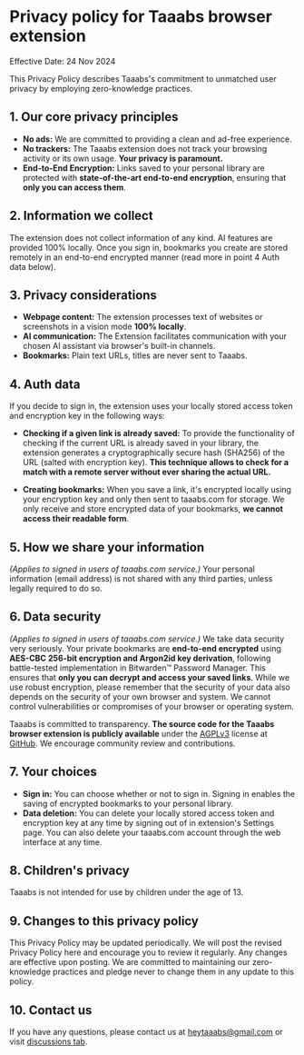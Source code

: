 # Privacy policy for Taaabs browser extension

Effective Date: 24 Nov 2024

This Privacy Policy describes Taaabs's commitment to unmatched user privacy by employing zero-knowledge practices.

## 1. Our core privacy principles

- **No ads:** We are committed to providing a clean and ad-free experience.
- **No trackers:** The Taaabs extension does not track your browsing activity or its own usage. **Your privacy is paramount.**
- **End-to-End Encryption:** Links saved to your personal library are protected with **state-of-the-art end-to-end encryption**, ensuring that **only you can access them**.

## 2. Information we collect

The extension does not collect information of any kind. AI features are provided 100% locally. Once you sign in, bookmarks you create are stored remotely in an end-to-end encrypted manner (read more in point 4 Auth data below).

## 3. Privacy considerations

- **Webpage content:** The extension processes text of websites or screenshots in a vision mode **100% locally**.
- **AI communication:** The Extension facilitates communication with your chosen AI assistant via browser's built-in channels.
- **Bookmarks:** Plain text URLs, titles are never sent to Taaabs.

## 4. Auth data

If you decide to sign in, the extension uses your locally stored access token and encryption key in the following ways:

- **Checking if a given link is already saved:** To provide the functionality of checking if the current URL is already saved in your library, the extension generates a cryptographically secure hash (SHA256) of the URL (salted with encryption key). **This technique allows to check for a match with a remote server without ever sharing the actual URL.**

- **Creating bookmarks:** When you save a link, it's encrypted locally using your encryption key and only then sent to taaabs.com for storage. We only receive and store encrypted data of your bookmarks, **we cannot access their readable form**.

## 5. How we share your information

_(Applies to signed in users of taaabs.com service.)_ Your personal information (email address) is not shared with any third parties, unless legally required to do so.

## 6. Data security

_(Applies to signed in users of taaabs.com service.)_ We take data security very seriously. Your private bookmarks are **end-to-end encrypted** using **AES-CBC 256-bit encryption and Argon2id key derivation**, following battle-tested implementation in Bitwarden™ Password Manager. This ensures that **only you can decrypt and access your saved links**. While we use robust encryption, please remember that the security of your data also depends on the security of your own browser and system. We cannot control vulnerabilities or compromises of your browser or operating system.

Taaabs is committed to transparency. **The source code for the Taaabs browser extension is publicly available** under the [AGPLv3](https://github.com/taaabs/taaabs/blob/master/packages/web-extension/LICENSE) license at [GitHub](https://github.com/taaabs/taaabs/tree/master/packages/web-extension). We encourage community review and contributions.

## 7. Your choices

- **Sign in:** You can choose whether or not to sign in. Signing in enables the saving of encrypted bookmarks to your personal library.
- **Data deletion:** You can delete your locally stored access token and encryption key at any time by signing out of in extension's Settings page. You can also delete your taaabs.com account through the web interface at any time.

## 8. Children's privacy

Taaabs is not intended for use by children under the age of 13.

## 9. Changes to this privacy policy

This Privacy Policy may be updated periodically. We will post the revised Privacy Policy here and encourage you to review it regularly. Any changes are effective upon posting. We are committed to maintaining our zero-knowledge practices and pledge never to change them in any update to this policy.

## 10. Contact us

If you have any questions, please contact us at [heytaaabs@gmail.com](heytaaabs@gmail.com) or visit [discussions tab](https://github.com/taaabs/taaabs/discussions).
